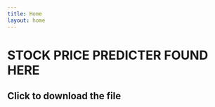 ```yaml
---
title: Home
layout: home
---
```


# STOCK PRICE PREDICTER FOUND HERE
## Click to download the file 
